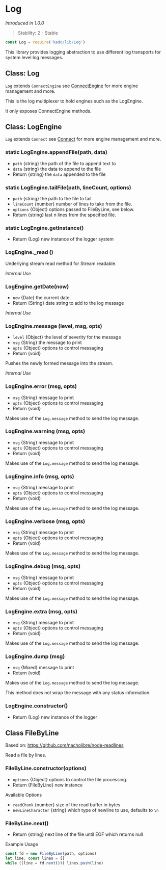 # Log
*Introduced in 1.0.0*
> Stability: 2 - Stable
```js
const Log = require('kado/lib/Log')
```
This library provides logging abstraction to use different log transports
for system level log messages.

## Class: Log
`Log` extends `ConnectEngine` see
[ConnectEngine](ConnectEngine.md) for more engine management and more.

This is the log multiplexer to hold engines such as the LogEngine.

It only exposes ConnectEngine methods.

## Class: LogEngine
`Log` extends `Connect` see [Connect](Connect.md) for more engine
management and more.

### static LogEngine.appendFile(path, data)
* `path` {string} the path of the file to append text to
* `data` {string} the data to append to the file
* Return {string} the `data` appended to the file

### static LogEngine.tailFile(path, lineCount, options)
* `path` {string} the path to the file to tail
* `lineCount` {number} number of lines to take from the file.
* `options` {Object} options passed to FileByLine, see below.
* Return {string} last n lines from the specified file.

### static LogEngine.getInstance()
* Return {Log} new instance of the logger system

### LogEngine._read ()
Underlying stream read method for Stream.readable.

*Internal Use*

### LogEngine.getDate(now)
* `now` {Date} the current date.
* Return {String} date string to add to the log message

*Internal Use*

### LogEngine.message (level, msg, opts)
* `level` {Object} the level of severity for the message
* `msg` {String} the message to print
* `opts` {Object} options to control messaging
* Return {void}

Pushes the newly formed message into the stream.

*Internal Use*

### LogEngine.error (msg, opts)
* `msg` {String} message to print
* `opts` {Object} options to control messaging
* Return {void}

Makes use of the `Log.message` method to send the log message.

### LogEngine.warning (msg, opts)
* `msg` {String} message to print
* `opts` {Object} options to control messaging
* Return {void}

Makes use of the `Log.message` method to send the log message.

### LogEngine.info (msg, opts)
* `msg` {String} message to print
* `opts` {Object} options to control messaging
* Return {void}

Makes use of the `Log.message` method to send the log message.

### LogEngine.verbose (msg, opts)
* `msg` {String} message to print
* `opts` {Object} options to control messaging
* Return {void}

Makes use of the `Log.message` method to send the log message.

### LogEngine.debug (msg, opts)
* `msg` {String} message to print
* `opts` {Object} options to control messaging
* Return {void}

Makes use of the `Log.message` method to send the log message.

### LogEngine.extra (msg, opts)
* `msg` {String} message to print
* `opts` {Object} options to control messaging
* Return {void}

Makes use of the `Log.message` method to send the log message.

### LogEngine.dump (msg)
* `msg` {Mixed} message to print
* Return {void}

Makes use of the `Log.message` method to send the log message.

This method does not wrap the message with any status information.

### LogEngine.constructor()
* Return {Log} new instance of the logger

## Class FileByLine

Based on: https://github.com/nacholibre/node-readlines

Read a file by lines.

### FileByLine.constructor(options)
* `options` {Object} options to control the file processing.
* Return {FileByLine} new instance

Available Options
* `readChunk` {number} size of the read buffer in bytes
* `newLineCharacter` {string} which type of newline to use, defaults to `\n`

### FileByLine.next()
* Return {string} next line of the file until EOF which returns null

Example Usage
```js
const fd = new FileByLine(path, options)
let line; const lines = []
while ((line = fd.next())) lines.push(line)
```
